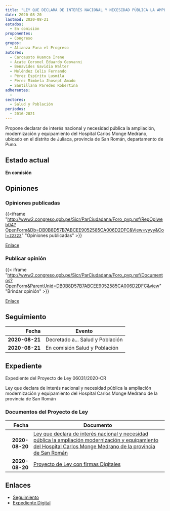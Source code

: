 ```yaml
---
title: "LEY QUE DECLARA DE INTERÉS NACIONAL Y NECESIDAD PÚBLICA LA AMPLIACIÓN, MODERNIZACIÓN Y EQUIPAMIENTO DEL HOSPITAL CARLOS MONGE MEDRANO DE LA PROVINCIA DE SAN ROMÁN"
date: 2020-08-20
lastmod: 2020-08-21
estados: 
  - En comisión
proponentes: 
  - Congreso
grupos: 
  - Alianza Para el Progreso
autores: 
  - Carcausto Huanca Irene
  - Acate Coronel Eduardo Geovanni
  - Benavides Gavidia Walter
  - Meléndez Celis Fernando
  - Pérez Espíritu Lusmila
  - Pérez Mimbela Jhosept Amado
  - Santillana Paredes Robertina
adherentes: 
  - 
sectores: 
  - Salud y Población
periodos: 
  - 2016-2021
---
```


Propone declarar de interés nacional y necesidad pública la ampliación, modernización y equipamiento del Hospital Carlos Monge Medrano, ubicado en el distrito de Juliaca, provincia de San Román, departamento de Puno.


## Estado actual

**En comisión**

## Opiniones

### Opiniones publicadas

{{<iframe "http://www2.congreso.gob.pe/Sicr/ParCiudadana/Foro_pvp.nsf/RepOpiweb04?OpenForm&Db=DB0B8D57B7ABCEE9052585CA006D2DFC&View=yyyy&Col=zzzzz" "Opiniones publicadas" >}}

[Enlace](http://www2.congreso.gob.pe/Sicr/ParCiudadana/Foro_pvp.nsf/RepOpiweb04?OpenForm&Db=DB0B8D57B7ABCEE9052585CA006D2DFC&View=yyyy&Col=zzzzz)
### Publicar opinión

{{< iframe "http://www2.congreso.gob.pe/Sicr/ParCiudadana/Foro_pvp.nsf/Documentos?OpenForm&ParentUnid=DB0B8D57B7ABCEE9052585CA006D2DFC&view" "Brindar opinión" >}}

[Enlace](http://www2.congreso.gob.pe/Sicr/ParCiudadana/Foro_pvp.nsf/Documentos?OpenForm&ParentUnid=DB0B8D57B7ABCEE9052585CA006D2DFC&view)

## Seguimiento

| Fecha | Evento |
|------:|--------|
| **2020-08-21** | Decretado a... Salud y Población|
| **2020-08-21** | En comisión Salud y Población|


## Expediente

Expediente del Proyecto de Ley 06031/2020-CR

Ley que declara de interés nacional y necesidad pública la ampliación modernización y equipamiento del Hospital Carlos Monge Medrano de la provincia de San Román


### Documentos del Proyecto de Ley

| Fecha | Documento |
|------:|--------|
| **2020-08-20** | [Ley que declara de interés nacional y necesidad pública la ampliación modernización y equipamiento del Hospital Carlos Monge Medrano de la provincia de San Román](http://www.leyes.congreso.gob.pe/Documentos/2016_2021/Proyectos_de_Ley_y_de_Resoluciones_Legislativas/PL06031-20200820.pdf) |
| **2020-08-20** | [Proyecto de Ley con firmas Digitales](http://www.leyes.congreso.gob.pe/Documentos/2016_2021/Proyectos_de_Ley_y_de_Resoluciones_Legislativas/Proyectos_Firmas_digitales/PL06031.pdf) |

## Enlaces 

- [Seguimiento](http://www2.congreso.gob.pe/Sicr/TraDocEstProc/CLProLey2016.nsf/f7fff46988ca05b1052578e100829cc7/263e3be902371cce052585cb0077edf9?OpenDocument)
- [Expediente Digital](http://www2.congreso.gob.pe/Sicr/TraDocEstProc/CLProLey2016.nsf/f7fff46988ca05b1052578e100829cc7/263e3be902371cce052585cb0077edf9?OpenDocument&Click=05257FB7005EB655.eb71d0cf91d8294e05256cdf006b5706/$Body/0.1C6C)
